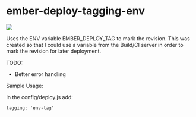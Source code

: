 # ember-deploy-tagging-env 

[![](https://ember-cli-deploy.github.io/ember-cli-deploy-version-badges/plugins/ember-deploy-tagging-env.svg)](http://ember-cli-deploy.github.io/ember-cli-deploy-version-badges/)


Uses the ENV variable EMBER_DEPLOY_TAG to mark the revision. This was created so that I could use a variable from the Build/CI server in order to mark the revision for later deployment.

TODO:
- Better error handling

Sample Usage:

In the config/deploy.js add: 

    tagging: 'env-tag'
